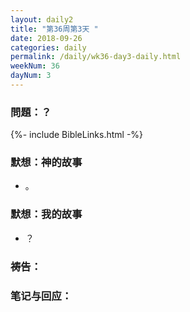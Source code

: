 ```yaml
---
layout: daily2
title: "第36周第3天 "
date: 2018-09-26
categories: daily
permalink: /daily/wk36-day3-daily.html
weekNum: 36
dayNum: 3
---
```


### 問題：？

{%- include BibleLinks.html -%}

### 默想：神的故事 
+ 。

### 默想：我的故事
+ ？

### 祷告：

### 笔记与回应：
